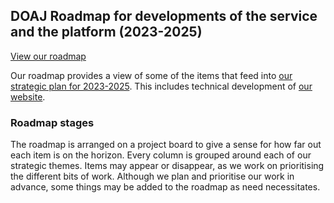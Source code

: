 ## DOAJ Roadmap for developments of the service and the platform (2023-2025)

[View our roadmap](https://github.com/DOAJ/Roadmap/projects/1)

Our roadmap provides a view of some of the items that feed into [our strategic plan for 2023-2025](https://blog.doaj.org/2023/02/23/our-strategic-goals-for-2023-25/). This includes technical development of [our website](https://doaj.org/).

### Roadmap stages
The roadmap is arranged on a project board to give a sense for how far out each item is on the horizon. Every column is grouped around each of our strategic themes. Items may appear or disappear, as we work on prioritising the different bits of work. Although we plan and prioritise our work in advance, some things may be added to the roadmap as need necessitates.
